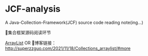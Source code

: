 # JCF-analysis
A Java-Collection-Framework(JCF) source code reading note(ing...)

👏集合框架源码阅读环节

[ArrayList](https://github.com/Super-ZZGuo/JCF-analysis/blob/master/note/ArrayList/ArrayList.md) OR 🔗博客链接：http://superzzguo.com/2021/11/18/Collections_arraylist/#more
